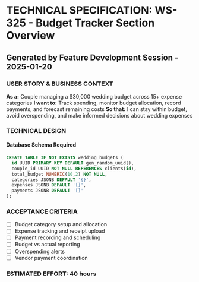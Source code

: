 # TECHNICAL SPECIFICATION: WS-325 - Budget Tracker Section Overview
## Generated by Feature Development Session - 2025-01-20

### USER STORY & BUSINESS CONTEXT
**As a:** Couple managing a $30,000 wedding budget across 15+ expense categories
**I want to:** Track spending, monitor budget allocation, record payments, and forecast remaining costs
**So that:** I can stay within budget, avoid overspending, and make informed decisions about wedding expenses

### TECHNICAL DESIGN
#### Database Schema Required
```sql
CREATE TABLE IF NOT EXISTS wedding_budgets (
  id UUID PRIMARY KEY DEFAULT gen_random_uuid(),
  couple_id UUID NOT NULL REFERENCES clients(id),
  total_budget NUMERIC(10,2) NOT NULL,
  categories JSONB DEFAULT '{}',
  expenses JSONB DEFAULT '[]',
  payments JSONB DEFAULT '[]'
);
```

### ACCEPTANCE CRITERIA
- [ ] Budget category setup and allocation
- [ ] Expense tracking and receipt upload
- [ ] Payment recording and scheduling
- [ ] Budget vs actual reporting
- [ ] Overspending alerts
- [ ] Vendor payment coordination

### ESTIMATED EFFORT: 40 hours
